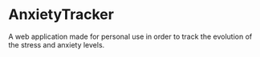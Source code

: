 # AnxietyTracker
A web application made for personal use in order to track the evolution of the stress and anxiety levels.
